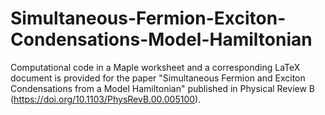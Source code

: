 # Simultaneous-Fermion-Exciton-Condensations-Model-Hamiltonian

Computational code in a Maple worksheet and a corresponding LaTeX document is provided for the paper "Simultaneous Fermion and Exciton Condensations from a Model Hamiltonian" published in Physical Review B (https://doi.org/10.1103/PhysRevB.00.005100). 
